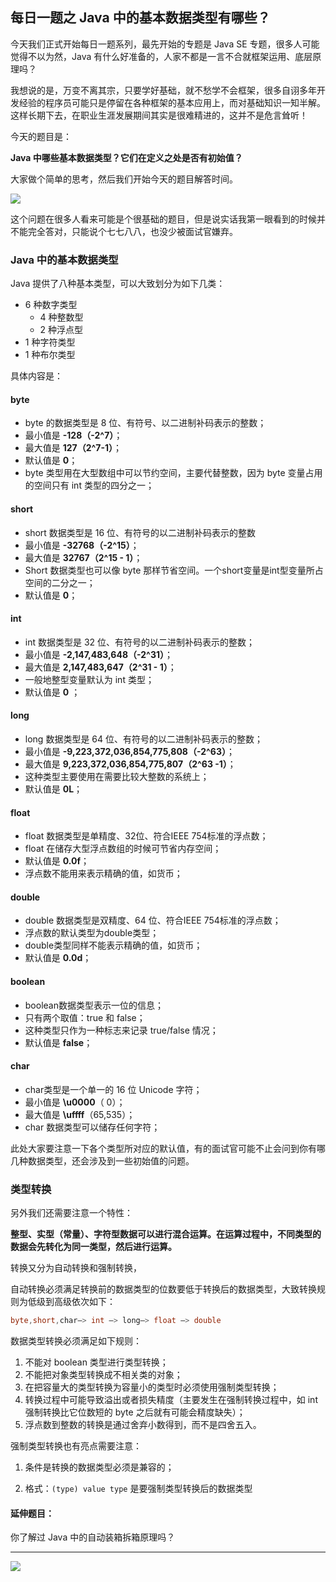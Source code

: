 ## 每日一题之 Java 中的基本数据类型有哪些？

今天我们正式开始每日一题系列，最先开始的专题是 Java SE 专题，很多人可能觉得不以为然，Java 有什么好准备的，人家不都是一言不合就框架运用、底层原理吗？



我想说的是，万变不离其宗，只要学好基础，就不愁学不会框架，很多自诩多年开发经验的程序员可能只是停留在各种框架的基本应用上，而对基础知识一知半解。这样长期下去，在职业生涯发展期间其实是很难精进的，这并不是危言耸听！



今天的题目是：

**Java 中哪些基本数据类型？它们在定义之处是否有初始值？**

大家做个简单的思考，然后我们开始今天的题目解答时间。

![](https://cdn.pixabay.com/photo/2017/06/21/07/33/background-2426328__340.jpg)

这个问题在很多人看来可能是个很基础的题目，但是说实话我第一眼看到的时候并不能完全答对，只能说个七七八八，也没少被面试官嫌弃。

### Java 中的基本数据类型

Java 提供了八种基本类型，可以大致划分为如下几类：

* 6 种数字类型
  * 4 种整数型
  * 2 种浮点型
* 1 种字符类型
* 1 种布尔类型

具体内容是：

#### byte

- byte 的数据类型是 8 位、有符号、以二进制补码表示的整数；
- 最小值是 **-128（-2^7）**；
- 最大值是 **127（2^7-1）**；
- 默认值是 **0**；
- byte 类型用在大型数组中可以节约空间，主要代替整数，因为 byte 变量占用的空间只有 int 类型的四分之一；

#### short 

- short 数据类型是 16 位、有符号的以二进制补码表示的整数
- 最小值是 **-32768（-2^15）**；
- 最大值是 **32767（2^15 - 1）**；
- Short 数据类型也可以像 byte 那样节省空间。一个short变量是int型变量所占空间的二分之一；
- 默认值是 **0**；

#### int 

- int 数据类型是 32 位、有符号的以二进制补码表示的整数；
- 最小值是 **-2,147,483,648（-2^31）**；
- 最大值是 **2,147,483,647（2^31 - 1）**；
- 一般地整型变量默认为 int 类型；
- 默认值是 **0** ；

#### long

- long 数据类型是 64 位、有符号的以二进制补码表示的整数；
- 最小值是 **-9,223,372,036,854,775,808（-2^63）**；
- 最大值是 **9,223,372,036,854,775,807（2^63 -1）**；
- 这种类型主要使用在需要比较大整数的系统上；
- 默认值是 **0L**；

#### float

- float 数据类型是单精度、32位、符合IEEE 754标准的浮点数；
- float 在储存大型浮点数组的时候可节省内存空间；
- 默认值是 **0.0f**；
- 浮点数不能用来表示精确的值，如货币；

#### double

- double 数据类型是双精度、64 位、符合IEEE 754标准的浮点数；
- 浮点数的默认类型为double类型；
- double类型同样不能表示精确的值，如货币；
- 默认值是 **0.0d**；

#### boolean

- boolean数据类型表示一位的信息；
- 只有两个取值：true 和 false；
- 这种类型只作为一种标志来记录 true/false 情况；
- 默认值是 **false**；

#### char

- char类型是一个单一的 16 位 Unicode 字符；
- 最小值是 **\u0000**（ 0）；
- 最大值是 **\uffff**（65,535）；
- char 数据类型可以储存任何字符；



此处大家要注意一下各个类型所对应的默认值，有的面试官可能不止会问到你有哪几种数据类型，还会涉及到一些初始值的问题。

### 类型转换

另外我们还需要注意一个特性：

**整型、实型（常量）、字符型数据可以进行混合运算。在运算过程中，不同类型的数据会先转化为同一类型，然后进行运算。**

转换又分为自动转换和强制转换，

自动转换必须满足转换前的数据类型的位数要低于转换后的数据类型，大致转换规则为低级到高级依次如下：

```java
byte,short,char—> int —> long—> float —> double 
```

数据类型转换必须满足如下规则：

1.  不能对 boolean 类型进行类型转换；
2.  不能把对象类型转换成不相关类的对象；
3.  在把容量大的类型转换为容量小的类型时必须使用强制类型转换；
4. 转换过程中可能导致溢出或者损失精度（主要发生在强制转换过程中，如 int 强制转换比它位数短的 byte 之后就有可能会精度缺失）；
5. 浮点数到整数的转换是通过舍弃小数得到，而不是四舍五入。

强制类型转换也有亮点需要注意：

1. 条件是转换的数据类型必须是兼容的；

2. 格式：`(type) value type` 是要强制类型转换后的数据类型



#### 延伸题目：

你了解过 Java 中的自动装箱拆箱原理吗？

----

![](https://ss.csdn.net/p?https://mmbiz.qpic.cn/mmbiz_png/3wiaHiab86pHEQ2zgTo9s7vLMxTJqKiaib3xcbTx5e4UhiaxgPicjzJIazmHFSja2D4QN0lpfmeHRARgxGVKWkn4KHGA/640?wx_fmt=png)